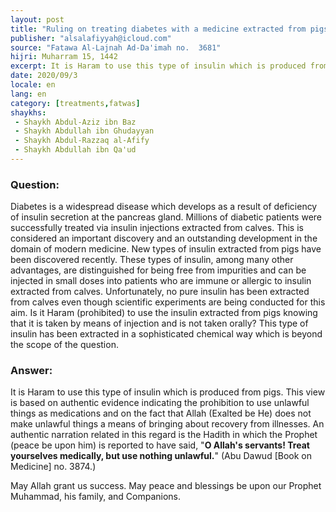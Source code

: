 ```yaml
---
layout: post
title: "Ruling on treating diabetes with a medicine extracted from pigs"
publisher: "alsalafiyyah@icloud.com"
source: "Fatawa Al-Lajnah Ad-Da'imah no.  3681"
hijri: Muharram 15, 1442
excerpt: It is Haram to use this type of insulin which is produced from pigs. This view is based on authentic evidence indicating the prohibition to use unlawful things as medications.
date: 2020/09/3
locale: en
lang: en
category: [treatments,fatwas]
shaykhs: 
 - Shaykh Abdul-Aziz ibn Baz
 - Shaykh Abdullah ibn Ghudayyan
 - Shaykh Abdul-Razzaq al-Afify
 - Shaykh Abdullah ibn Qa'ud
---
```


### Question:
Diabetes is a widespread disease which develops as a result of deficiency of insulin secretion at the pancreas gland. Millions of diabetic patients were successfully treated via insulin injections extracted from calves. This is considered an important discovery and an outstanding development in the domain of modern medicine. New types of insulin extracted from pigs have been discovered recently. These types of insulin, among many other advantages, are distinguished for being free from impurities and can be injected in small doses into patients who are immune or allergic to insulin extracted from calves. Unfortunately, no pure insulin has been extracted from calves even though scientific experiments are being conducted for this aim. Is it Haram (prohibited) to use the insulin extracted from pigs knowing that it is taken by means of injection and is not taken orally? This type of insulin has been extracted in a sophisticated chemical way which is beyond the scope of the question.

### Answer:
It is Haram to use this type of insulin which is produced from pigs. This view is based on authentic evidence indicating the prohibition to use unlawful things as medications and on the fact that Allah (Exalted be He) does not make unlawful things a means of bringing about recovery from illnesses. An authentic narration related in this regard is the Hadith in which the Prophet (peace be upon him) is reported to have said, "**O Allah's servants! Treat yourselves medically, but use nothing unlawful.**" (Abu Dawud [Book on Medicine] no. 3874.)

May Allah grant us success. May peace and blessings be upon our Prophet Muhammad, his family, and Companions. 

